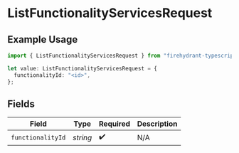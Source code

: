 # ListFunctionalityServicesRequest

## Example Usage

```typescript
import { ListFunctionalityServicesRequest } from "firehydrant-typescript-sdk/models/operations";

let value: ListFunctionalityServicesRequest = {
  functionalityId: "<id>",
};
```

## Fields

| Field              | Type               | Required           | Description        |
| ------------------ | ------------------ | ------------------ | ------------------ |
| `functionalityId`  | *string*           | :heavy_check_mark: | N/A                |